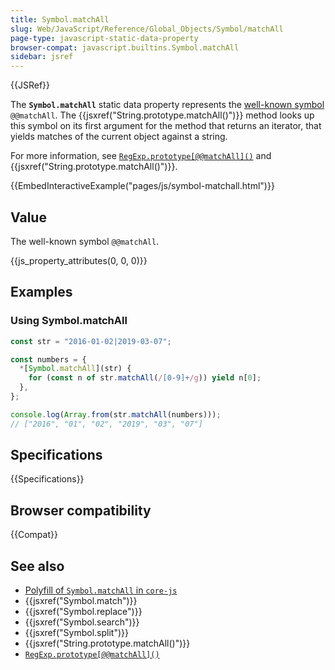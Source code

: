 ```yaml
---
title: Symbol.matchAll
slug: Web/JavaScript/Reference/Global_Objects/Symbol/matchAll
page-type: javascript-static-data-property
browser-compat: javascript.builtins.Symbol.matchAll
sidebar: jsref
---
```


{{JSRef}}

The **`Symbol.matchAll`** static data property represents the [well-known symbol](/en-US/docs/Web/JavaScript/Reference/Global_Objects/Symbol#well-known_symbols) `@@matchAll`. The {{jsxref("String.prototype.matchAll()")}} method looks up this symbol on its first argument for the method that returns an iterator, that yields matches of the current object against a string.

For more information, see [`RegExp.prototype[@@matchAll]()`](/en-US/docs/Web/JavaScript/Reference/Global_Objects/RegExp/@@matchAll) and {{jsxref("String.prototype.matchAll()")}}.

{{EmbedInteractiveExample("pages/js/symbol-matchall.html")}}

## Value

The well-known symbol `@@matchAll`.

{{js_property_attributes(0, 0, 0)}}

## Examples

### Using Symbol.matchAll

```js
const str = "2016-01-02|2019-03-07";

const numbers = {
  *[Symbol.matchAll](str) {
    for (const n of str.matchAll(/[0-9]+/g)) yield n[0];
  },
};

console.log(Array.from(str.matchAll(numbers)));
// ["2016", "01", "02", "2019", "03", "07"]
```

## Specifications

{{Specifications}}

## Browser compatibility

{{Compat}}

## See also

- [Polyfill of `Symbol.matchAll` in `core-js`](https://github.com/zloirock/core-js#ecmascript-symbol)
- {{jsxref("Symbol.match")}}
- {{jsxref("Symbol.replace")}}
- {{jsxref("Symbol.search")}}
- {{jsxref("Symbol.split")}}
- {{jsxref("String.prototype.matchAll()")}}
- [`RegExp.prototype[@@matchAll]()`](/en-US/docs/Web/JavaScript/Reference/Global_Objects/RegExp/@@matchAll)
